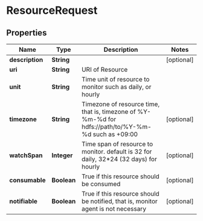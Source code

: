 
# ResourceRequest

## Properties
Name | Type | Description | Notes
------------ | ------------- | ------------- | -------------
**description** | **String** |  |  [optional]
**uri** | **String** | URI of Resource | 
**unit** | **String** | Time unit of resource to monitor such as daily, or hourly | 
**timezone** | **String** | Timezone of resource time, that is, timezone of %Y-%m-%d for hdfs://path/to/%Y-%m-%d such as +09:00 |  [optional]
**watchSpan** | **Integer** | Time span of resource to monitor. default is 32 for daily, 32*24 (32 days) for hourly |  [optional]
**consumable** | **Boolean** | True if this resource should be consumed |  [optional]
**notifiable** | **Boolean** | True if this resource should be notified, that is, monitor agent is not necessary |  [optional]



